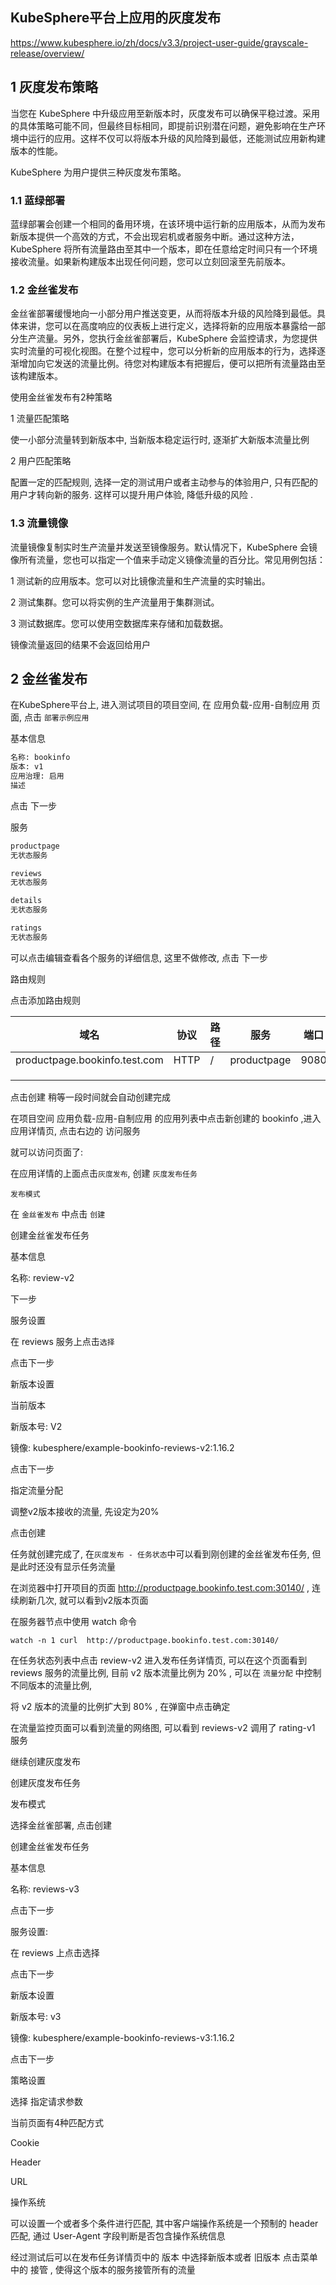 ## KubeSphere平台上应用的灰度发布

https://www.kubesphere.io/zh/docs/v3.3/project-user-guide/grayscale-release/overview/



## 1 灰度发布策略

当您在 KubeSphere 中升级应用至新版本时，灰度发布可以确保平稳过渡。采用的具体策略可能不同，但最终目标相同，即提前识别潜在问题，避免影响在生产环境中运行的应用。这样不仅可以将版本升级的风险降到最低，还能测试应用新构建版本的性能。

KubeSphere 为用户提供三种灰度发布策略。



### 1.1 蓝绿部署

蓝绿部署会创建一个相同的备用环境，在该环境中运行新的应用版本，从而为发布新版本提供一个高效的方式，不会出现宕机或者服务中断。通过这种方法，KubeSphere 将所有流量路由至其中一个版本，即在任意给定时间只有一个环境接收流量。如果新构建版本出现任何问题，您可以立刻回滚至先前版本。



### 1.2 金丝雀发布

金丝雀部署缓慢地向一小部分用户推送变更，从而将版本升级的风险降到最低。具体来讲，您可以在高度响应的仪表板上进行定义，选择将新的应用版本暴露给一部分生产流量。另外，您执行金丝雀部署后，KubeSphere 会监控请求，为您提供实时流量的可视化视图。在整个过程中，您可以分析新的应用版本的行为，选择逐渐增加向它发送的流量比例。待您对构建版本有把握后，便可以把所有流量路由至该构建版本。

使用金丝雀发布有2种策略

1 流量匹配策略

使一小部分流量转到新版本中, 当新版本稳定运行时, 逐渐扩大新版本流量比例



2 用户匹配策略

配置一定的匹配规则, 选择一定的测试用户或者主动参与的体验用户, 只有匹配的用户才转向新的服务. 这样可以提升用户体验, 降低升级的风险 . 



### 1.3 流量镜像

流量镜像复制实时生产流量并发送至镜像服务。默认情况下，KubeSphere 会镜像所有流量，您也可以指定一个值来手动定义镜像流量的百分比。常见用例包括：

1 测试新的应用版本。您可以对比镜像流量和生产流量的实时输出。

2 测试集群。您可以将实例的生产流量用于集群测试。

3 测试数据库。您可以使用空数据库来存储和加载数据。

镜像流量返回的结果不会返回给用户





## 2 金丝雀发布

在KubeSphere平台上, 进入测试项目的项目空间, 在 应用负载-应用-自制应用 页面, 点击 `部署示例应用`

基本信息

```bash
名称: bookinfo
版本: v1
应用治理: 启用
描述
```

点击 下一步 

服务

```bash
productpage
无状态服务

reviews
无状态服务

details
无状态服务

ratings
无状态服务
```

可以点击编辑查看各个服务的详细信息, 这里不做修改, 点击 下一步

路由规则

点击添加路由规则

| 域名                          | 协议 | 路径 | 服务        | 端口 |
| ----------------------------- | ---- | ---- | ----------- | ---- |
| productpage.bookinfo.test.com | HTTP | /    | productpage | 9080 |
|                               |      |      |             |      |
|                               |      |      |             |      |
|                               |      |      |             |      |

点击创建 稍等一段时间就会自动创建完成



在项目空间 应用负载-应用-自制应用 的应用列表中点击新创建的 bookinfo ,进入应用详情页, 点击右边的 访问服务

就可以访问页面了:



在应用详情的上面点击`灰度发布`, 创建 `灰度发布任务` 

`发布模式`

在 `金丝雀发布` 中点击 `创建`



创建金丝雀发布任务

基本信息

名称: review-v2

下一步



服务设置

在 reviews 服务上点击`选择`

点击下一步



新版本设置

当前版本 

新版本号: V2

镜像:  kubesphere/example-bookinfo-reviews-v2:1.16.2



点击下一步

指定流量分配

调整v2版本接收的流量, 先设定为20%

点击创建



任务就创建完成了, 在`灰度发布 - 任务状态`中可以看到刚创建的金丝雀发布任务, 但是此时还没有显示任务流量

在浏览器中打开项目的页面  http://productpage.bookinfo.test.com:30140/  , 连续刷新几次, 就可以看到v2版本页面

在服务器节点中使用 watch 命令

```
watch -n 1 curl  http://productpage.bookinfo.test.com:30140/
```



在任务状态列表中点击 review-v2 进入发布任务详情页, 可以在这个页面看到 reviews 服务的流量比例, 目前 v2 版本流量比例为 20% , 可以在 `流量分配` 中控制不同版本的流量比例, 



将 v2 版本的流量的比例扩大到 80% , 在弹窗中点击确定



在流量监控页面可以看到流量的网络图, 可以看到 reviews-v2 调用了 rating-v1 服务



继续创建灰度发布

创建灰度发布任务

发布模式

选择金丝雀部署, 点击创建

创建金丝雀发布任务

基本信息

名称: reviews-v3

点击下一步



服务设置:

在 reviews 上点击选择

点击下一步



新版本设置

新版本号: v3

镜像: kubesphere/example-bookinfo-reviews-v3:1.16.2

点击下一步



策略设置

选择 指定请求参数

当前页面有4种匹配方式

Cookie

Header

URL

操作系统



可以设置一个或者多个条件进行匹配, 其中客户端操作系统是一个预制的 header匹配, 通过 User-Agent 字段判断是否包含操作系统信息



经过测试后可以在发布任务详情页中的 版本 中选择新版本或者 旧版本 点击菜单中的 接管 , 使得这个版本的服务接管所有的流量





































